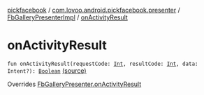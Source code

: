 [pickfacebook](../../index.md) / [com.lovoo.android.pickfacebook.presenter](../index.md) / [FbGalleryPresenterImpl](index.md) / [onActivityResult](./on-activity-result.md)

# onActivityResult

`fun onActivityResult(requestCode: `[`Int`](https://kotlinlang.org/api/latest/jvm/stdlib/kotlin/-int/index.html)`, resultCode: `[`Int`](https://kotlinlang.org/api/latest/jvm/stdlib/kotlin/-int/index.html)`, data: Intent?): `[`Boolean`](https://kotlinlang.org/api/latest/jvm/stdlib/kotlin/-boolean/index.html) [(source)](https://github.com/lovoo/android-pickpic/blob/master/pickfacebook/src/main/kotlin/com/lovoo/android/pickfacebook/presenter/FbGalleryPresenterImpl.kt#L39)

Overrides [FbGalleryPresenter.onActivityResult](../../com.lovoo.android.pickfacebook.contract/-fb-gallery-presenter/on-activity-result.md)

